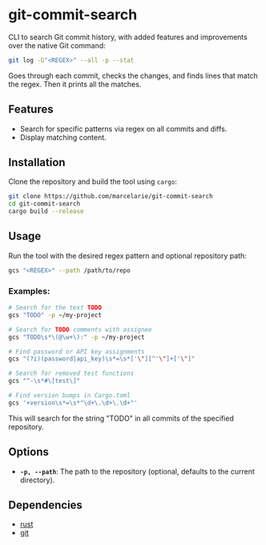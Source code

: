 # git-commit-search

CLI to search Git commit history, with added features and improvements over the
native Git command:

```bash
git log -G"<REGEX>" --all -p --stat
```

Goes through each commit, checks the changes, and finds lines that match the
regex. Then it prints all the matches.

## Features

- Search for specific patterns via regex on all commits and diffs.
- Display matching content.

## Installation

Clone the repository and build the tool using `cargo`:

```bash
git clone https://github.com/marcelarie/git-commit-search
cd git-commit-search
cargo build --release
```

## Usage

Run the tool with the desired regex pattern and optional repository path:

```bash
gcs "<REGEX>" --path /path/to/repo
```

### Examples:

```bash
# Search for the text TODO
gcs "TODO" -p ~/my-project

# Search for TODO comments with assignee
gcs "TODO\s*\(@\w+\):" -p ~/my-project

# Find password or API key assignments
gcs "(?i)(password|api_key)\s*=\s*['\"][^'\"]+['\"]"

# Search for removed test functions
gcs "^-\s*#\[test\]"

# Find version bumps in Cargo.toml
gcs '+version\s*=\s*"\d+\.\d+\.\d+"'
```

This will search for the string "TODO" in all commits of the specified repository.

## Options

- **`-p, --path`**: The path to the repository (optional, defaults to the current directory).

## Dependencies

- [rust](https://www.rust-lang.org/)
- [git](https://git-scm.com/)
